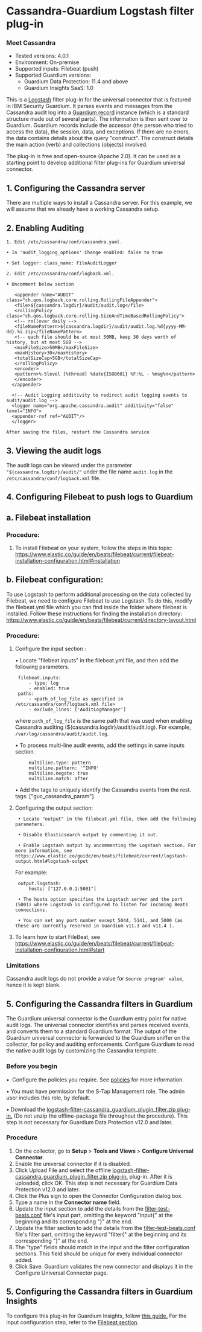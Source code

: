 # Cassandra-Guardium Logstash filter plug-in
### Meet Cassandra
* Tested versions: 4.0.1
* Environment: On-premise
* Supported inputs: Filebeat (push)
* Supported Guardium versions:
	* Guardium Data Protection: 11.4 and above
    * Guardium Insights SaaS: 1.0

This is a [Logstash](https://github.com/elastic/logstash) filter plug-in for the universal connector that is featured in IBM Security Guardium. It parses events and messages from the Cassandra audit log into a [Guardium record](https://github.com/IBM/universal-connectors/blob/main/common/src/main/java/com/ibm/guardium/universalconnector/commons/structures/Record.java) instance (which is a standard structure made out of several parts). The information is then sent over to Guardium. Guardium records include the accessor (the person who tried to access the data), the session, data, and exceptions. If there are no errors, the data contains details about the query "construct". The construct details the main action (verb) and collections (objects) involved. 

The plug-in is free and open-source (Apache 2.0). It can be used as a starting point to develop additional filter plug-ins for Guardium universal connector.

## 1. Configuring the Cassandra server

There are multiple ways to install a Cassandra server. For this example, we will assume that we already have a working Cassandra setup.

## 2. Enabling Auditing
    1. Edit /etc/cassandra/conf/cassandra.yaml.
    
	• In 'audit_logging_options' Change enabled: false to true
 
	• Set logger: class_name: FileAuditLogger
 
    2. Edit /etc/cassandra/conf/logback.xml. 
    
	• Uncomment below section
 
       <appender name="AUDIT" class="ch.qos.logback.core.rolling.RollingFileAppender">
	   <file>${cassandra.logdir}/audit/audit.log</file>
	   <rollingPolicy class="ch.qos.logback.core.rolling.SizeAndTimeBasedRollingPolicy">
       <!-- rollover daily -->
       <fileNamePattern>${cassandra.logdir}/audit/audit.log.%d{yyyy-MM-dd}.%i.zip</fileNamePattern>
       <!-- each file should be at most 50MB, keep 30 days worth of history, but at most 5GB -->
       <maxFileSize>50MB</maxFileSize>
       <maxHistory>30</maxHistory>
       <totalSizeCap>5GB</totalSizeCap>
	   </rollingPolicy>
       <encoder>
       <pattern>%-5level [%thread] %date{ISO8601} %F:%L - %msg%n</pattern>
       </encoder>
      </appender>
      
	  <!-- Audit Logging additivity to redirect audit logging events to audit/audit.log -->
      <logger name="org.apache.cassandra.audit" additivity="false" level="INFO">
      <appender-ref ref="AUDIT"/>
      </logger>
	  
    After saving the files, restart the Cassandra service
	
## 3. Viewing the audit logs

The audit logs can be viewed under the parameter `"${cassandra.logdir}/audit/"` under the file name `audit.log` in the `/etc/cassandra/conf/logback.xml` file.

## 4. Configuring Filebeat to push logs to Guardium

## a. Filebeat installation

### Procedure:

1. To install Filebeat on your system, follow the steps in this topic:
    https://www.elastic.co/guide/en/beats/filebeat/current/filebeat-installation-configuration.html#installation

## b. Filebeat configuration:

To use Logstash to perform additional processing on the data collected by Filebeat, we need to configure Filebeat to use Logstash. To do this, modify the filebeat.yml file which you can find inside the folder where filebeat is installed. Follow these instructions for finding the installation directory:
https://www.elastic.co/guide/en/beats/filebeat/current/directory-layout.html

### Procedure:

1. Configure the input section :

    • Locate "filebeat.inputs" in the filebeat.yml file, and then add the following parameters.

		filebeat.inputs:
			- type: log   
			- enabled: true
		paths:
			- <path_of_log_file as specified in /etc/cassandra/conf/logback.xml file>
			- exclude_lines: ['AuditLogManager']

	where `path_of_log_file` is the same path that was used when enabling Cassandra auditing (${cassandra.logdir}/audit/audit.log). For example, `/var/log/cassandra/audit/audit.log`.
	
	• To process multi-line audit events, add the settings in same inputs section.
	
			multiline.type: pattern
			multiline.pattern: '^INFO'
			multiline.negate: true
			multiline.match: after
			
	• Add the tags to uniquely identify the Cassandra events from the rest.
			tags: ["guc_cassandra_param"]
	
2. Configuring the output section:

		• Locate "output" in the filebeat.yml file, then add the following parameters.

		• Disable Elasticsearch output by commenting it out.

		• Enable Logstash output by uncommenting the Logstash section. For more information, see https://www.elastic.co/guide/en/beats/filebeat/current/logstash-output.html#logstash-output

    For example:

		output.logstash:
			hosts: ["127.0.0.1:5001"]
		
		• The hosts option specifies the Logstash server and the port (5001) where Logstash is configured to listen for incoming Beats connections.

		• You can set any port number except 5044, 5141, and 5000 (as these are currently reserved in Guardium v11.3 and v11.4 ).

3. To learn how to start FileBeat, see https://www.elastic.co/guide/en/beats/filebeat/current/filebeat-installation-configuration.html#start

### Limitations

Cassandra audit logs do not provide a value for `Source program' value`, hence it is kept blank.	

## 5. Configuring the Cassandra filters in Guardium

The Guardium universal connector is the Guardium entry point for native audit logs. The universal connector identifies and parses received events, and converts them to a standard Guardium format. The output of the Guardium universal connector is forwarded to the Guardium sniffer on the collector, for policy and auditing enforcements. Configure Guardium to read the native audit logs by customizing the Cassandra template.

### Before you begin

•  Configure the policies you require. See [policies](/docs/#policies) for more information.

• You must have permission for the S-Tap Management role. The admin user includes this role, by default.

• Download the [logstash-filter-cassandra_guardium_plugin_filter.zip plug-in.](https://github.com/IBM/universal-connectors/releases/download/v1.5.1/logstash-filter-cassandra_guardium_plugin_filter.zip) (Do not unzip the offline-package file throughout the procedure). This step is not necessary for Guardium Data Protection v12.0 and later.													
### Procedure

1. On the collector, go to **Setup** > **Tools and Views** > **Configure Universal Connector**.
2. Enable the universal connector if it is disabled.
3. Click Upload File and select the offline [logstash-filter-cassandra_guardium_plugin_filter.zip plug-in.](https://github.com/IBM/universal-connectors/releases/download/v1.5.1/logstash-filter-cassandra_guardium_plugin_filter.zip) plug-in. After it is uploaded, click OK. This step is not necessary for Guardium Data Protection v12.0 and later.
4. Click the Plus sign to open the Connector Configuration dialog box.
5. Type a name in the **Connector name** field.
6. Update the input section to add the details from the [filter-test-beats.conf](https://github.com/IBM/universal-connectors/raw/main/filter-plugin/logstash-filter-cassandra-guardium/filter-test-beats.conf) file's input part, omitting the keyword "input{" at the beginning and its corresponding "}" at the end.
7. Update the filter section to add the details from the [filter-test-beats.conf](https://github.com/IBM/universal-connectors/raw/main/filter-plugin/logstash-filter-cassandra-guardium/filter-test-beats.conf) file's filter part, omitting the keyword "filter{" at the beginning and its corresponding "}" at the end.
8. The "type" fields should match in the input and the filter configuration sections. This field should be unique for  every individual connector added.
9. Click Save. Guardium validates the new connector and displays it in the Configure Universal Connector page.

## 5. Configuring the Cassandra filters in Guardium Insights
To configure this plug-in for Guardium Insights, follow [this guide.](/docs/Guardium%20Insights/3.2.x/UC_Configuration_GI.md)
For the input configuration step, refer to the [Filebeat section](/docs/Guardium%20Insights/3.2.x/UC_Configuration_GI.md#Filebeat-input-plug-in-configuration).
